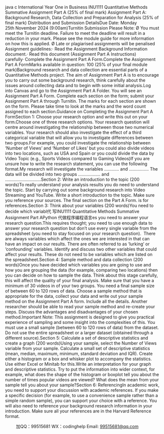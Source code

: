 java c
International Year One in Business
INU1111
Quantitative Methods
Summative Assignment Part A (25% of final mark)
Assignment Part A: Background Research, Data Collection and Preparation for Analysis (25% of final mark)
Distribution and Submission DetailsDue Date: Monday 25th November 2024 (9:00am)Turnitin Submission
Please Note: 
Ø You must meet the Turnitin deadline. Failure to meet the deadline will result in a reduction in your mark. Please see the module guide for more information on how this is applied.
Ø Late or plagiarised assignments will be penalised
Assignment guidelines:· Read the Assignment Background Information document.· Read this document (Assignment Part A Instructions) carefully· Complete the Assignment Part A Form.Complete the Assignment Part A FormMarks available in question: 100 (25% of your final module mark)Background research and data collection are essential parts of a Quantitative Methods project. The aim of Assignment Part A is to encourage you to carry out some background research, think carefully about the issues around collecting data and to begin with some initial analysis.Log into Canvas and go to the Assignment Part A Folder. You will see an Assignment Part A Form. Complete each section on the form; submit your Assignment Part A through Turnitin. The marks for each section are shown on the form. Please take time to look at the marks and the word count assigned to each section.Guidance on Completing the Assignment Part A FormSection 1: Choose your research option and write this out on your form.Choose one of three research options. Your research question will centre around investigating the relationship between those two numerical variables. Your research should also investigate the effect of a third categorical variable that will allow you to investigate differences between two groups.For example, you could investigate the relationship between ‘Number of Views’ and ‘Number of Likes’ but you could also divide videos into two locations, such as USA and Spain or you could divide the data by Video Topic (e.g., Sports Videos compared to Gaming Videos)If you are unsure how to write the research statement, you can use the following format.My research will investigate the variables ………… and ……………. The data will be divided into two groups ……………… and ………………………..Section 2: Write an introduction to the topic (200 words)To really understand your analysis results you do need to understand the topic. Start by carrying out some background research into Video Streaming and YouTube. Write a short introduction to the topic. Make sure you reference your sources. The final section on the Part A Form. is for references.Section 3: Think about your variables (200 words)You need to decide which variabl代 写INU1111 Quantitative Methods Summative Assignment Part APython
代做程序编程语言es you need to answer your research question.This requires thought; you need to use enough data to answer your research question but don’t use every single variable from the spreadsheet (you need to stay focused on your research question).  There are always variables which affect the ones we are interested in that can have an impact on our results. There are often referred to as ‘lurking’ or ‘confounding’ variables. Identify and discuss two other variables that could affect your results. These do not need to be variables which are listed on the spreadsheet.Section 4: Sample method and data collection (200 words)Once you have decided which variables you are going to use and how you are grouping the data (for example, comparing two locations) then you can decide on how to sample the data. Think about this stage carefully, this will affect the quality of your final analysis. Make sure that you have a minimum of 30 videos in of your two groups. You need a final sample size of between 60 to 120 rows of data. Choose a sample method that is appropriate for the data, collect your data and write out your sample method on the Assignment Part A form. Include all the details. Another researcher should be able to read your sample method and re-create your steps. Discuss the advantages and disadvantages of your chosen method.Important Note: This assignment is designed to give you practical experience of sampling and some insight into the complexities of this. You must use a small sample (between 60 to 120 rows of data) from the dataset. Do not use the entire spreadsheet or a larger dataset (obtained through a different source).Section 5: Calculate a set of descriptive statistics and create a graph (200 words)Using your sample, select the Number of Views variable from your sample. Calculate a small set of descriptive statistics (mean, median, maximum, minimum, standard deviation and IQR). Create either a histogram or a box and whisker plot to accompany the statistics. Use either Excel or Minitab for this.Write an interpretation for your graph and descriptive statistics. Try to put the information into wider context, for example, what does the shape of the histogram or boxplot tell you about the number of times popular videos are viewed? What does the mean from your sample tell you about your sample?Section 6: ReferencingIn academic work, you need to support your discussion with academic references. If you make a specific decision (for example, to use a convenience sample rather than a simple random sample), you can support your choice with a reference. You will also need to reference your background research information in your introduction. Make sure all your references are in the Harvard Reference format.  

         
加QQ：99515681  WX：codinghelp  Email: 99515681@qq.com
